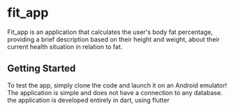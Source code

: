 # fit_app

Fit_app is an application that calculates the user's body fat percentage, providing a brief description based on their height and weight, about their current health situation in relation to fat.

## Getting Started

To test the app, simply clone the code and launch it on an Android emulator! The application is simple and does not have a connection to any database.
the application is developed entirely in dart, using flutter
